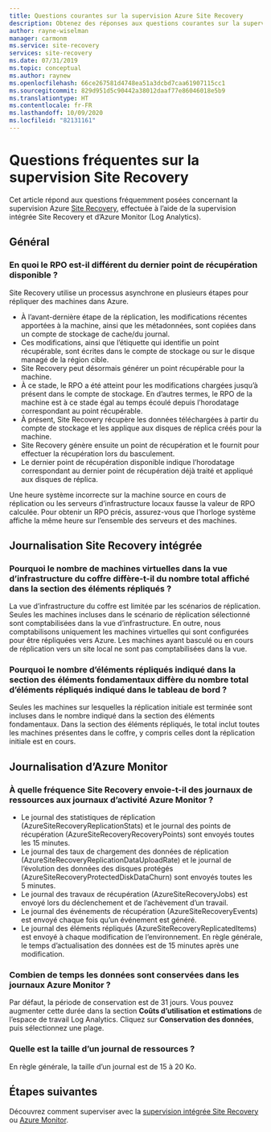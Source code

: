 ```yaml
---
title: Questions courantes sur la supervision Azure Site Recovery
description: Obtenez des réponses aux questions courantes sur la supervision Azure Site Recovery, effectuée à l’aide de la supervision intégrée et d’Azure Monitor (Log Analytics)
author: rayne-wiselman
manager: carmonm
ms.service: site-recovery
services: site-recovery
ms.date: 07/31/2019
ms.topic: conceptual
ms.author: raynew
ms.openlocfilehash: 66ce267581d4748ea51a3dcbd7caa61907115cc1
ms.sourcegitcommit: 829d951d5c90442a38012daaf77e86046018e5b9
ms.translationtype: HT
ms.contentlocale: fr-FR
ms.lasthandoff: 10/09/2020
ms.locfileid: "82131161"
---
```

# <a name="common-questions-about-site-recovery-monitoring"></a>Questions fréquentes sur la supervision Site Recovery

Cet article répond aux questions fréquemment posées concernant la supervision Azure [Site Recovery](site-recovery-overview.md), effectuée à l’aide de la supervision intégrée Site Recovery et d’Azure Monitor (Log Analytics).

## <a name="general"></a>Général

### <a name="how-is-the-rpo-value-logged-different-from-the-latest-available-recovery-point"></a>En quoi le RPO est-il différent du dernier point de récupération disponible ?

Site Recovery utilise un processus asynchrone en plusieurs étapes pour répliquer des machines dans Azure.

- À l’avant-dernière étape de la réplication, les modifications récentes apportées à la machine, ainsi que les métadonnées, sont copiées dans un compte de stockage de cache/du journal.
- Ces modifications, ainsi que l’étiquette qui identifie un point récupérable, sont écrites dans le compte de stockage ou sur le disque managé de la région cible.
- Site Recovery peut désormais générer un point récupérable pour la machine.
- À ce stade, le RPO a été atteint pour les modifications chargées jusqu’à présent dans le compte de stockage. En d’autres termes, le RPO de la machine est à ce stade égal au temps écoulé depuis l’horodatage correspondant au point récupérable.
- À présent, Site Recovery récupère les données téléchargées à partir du compte de stockage et les applique aux disques de réplica créés pour la machine.
- Site Recovery génère ensuite un point de récupération et le fournit pour effectuer la récupération lors du basculement.
- Le dernier point de récupération disponible indique l’horodatage correspondant au dernier point de récupération déjà traité et appliqué aux disques de réplica.


Une heure système incorrecte sur la machine source en cours de réplication ou les serveurs d’infrastructure locaux fausse la valeur de RPO calculée. Pour obtenir un RPO précis, assurez-vous que l’horloge système affiche la même heure sur l’ensemble des serveurs et des machines.



## <a name="inbuilt-site-recovery-logging"></a>Journalisation Site Recovery intégrée


### <a name="why-is-the-vm-count-in-the-vault-infrastructure-view-different-from-the-total-count-shown-in-replicated-items"></a>Pourquoi le nombre de machines virtuelles dans la vue d’infrastructure du coffre diffère-t-il du nombre total affiché dans la section des éléments répliqués ?

La vue d’infrastructure du coffre est limitée par les scénarios de réplication. Seules les machines incluses dans le scénario de réplication sélectionné sont comptabilisées dans la vue d’infrastructure. En outre, nous comptabilisons uniquement les machines virtuelles qui sont configurées pour être répliquées vers Azure. Les machines ayant basculé ou en cours de réplication vers un site local ne sont pas comptabilisées dans la vue.

### <a name="why-is-the-count-of-replicated-items-in-essentials-different-from-the-total-count-of-replicated-items-on-the-dashboard"></a>Pourquoi le nombre d’éléments répliqués indiqué dans la section des éléments fondamentaux diffère du nombre total d’éléments répliqués indiqué dans le tableau de bord ?

Seules les machines sur lesquelles la réplication initiale est terminée sont incluses dans le nombre indiqué dans la section des éléments fondamentaux. Dans la section des éléments répliqués, le total inclut toutes les machines présentes dans le coffre, y compris celles dont la réplication initiale est en cours.

## <a name="azure-monitor-logging"></a>Journalisation d’Azure Monitor


### <a name="how-often-does-site-recovery-send-resource-logs-to-azure-monitor-log"></a>À quelle fréquence Site Recovery envoie-t-il des journaux de ressources aux journaux d’activité Azure Monitor ? 

- Le journal des statistiques de réplication (AzureSiteRecoveryReplicationStats) et le journal des points de récupération (AzureSiteRecoveryRecoveryPoints) sont envoyés toutes les 15 minutes.  
- Le journal des taux de chargement des données de réplication (AzureSiteRecoveryReplicationDataUploadRate) et le journal de l’évolution des données des disques protégés (AzureSiteRecoveryProtectedDiskDataChurn) sont envoyés toutes les 5 minutes. 
- Le journal des travaux de récupération (AzureSiteRecoveryJobs) est envoyé lors du déclenchement et de l’achèvement d’un travail.
- Le journal des événements de récupération (AzureSiteRecoveryEvents) est envoyé chaque fois qu’un événement est généré. 
- Le journal des éléments répliqués (AzureSiteRecoveryReplicatedItems) est envoyé à chaque modification de l’environnement. En règle générale, le temps d’actualisation des données est de 15 minutes après une modification. 

### <a name="how-long-is-data-kept-in-azure-monitor-logs"></a>Combien de temps les données sont conservées dans les journaux Azure Monitor ? 

Par défaut, la période de conservation est de 31 jours. Vous pouvez augmenter cette durée dans la section **Coûts d’utilisation et estimations** de l’espace de travail Log Analytics. Cliquez sur **Conservation des données**, puis sélectionnez une plage.

### <a name="whats-the-size-of-the-resource-logs"></a>Quelle est la taille d’un journal de ressources ? 

En règle générale, la taille d’un journal est de 15 à 20 Ko. 


## <a name="next-steps"></a>Étapes suivantes

Découvrez comment superviser avec la [supervision intégrée Site Recovery](site-recovery-monitor-and-troubleshoot.md) ou [Azure Monitor](monitor-log-analytics.md).


